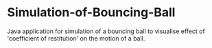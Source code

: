 # Simulation-of-Bouncing-Ball
Java application for simulation of a bouncing ball to visualise effect of 'coefficient of restitution' on the motion of a ball.
